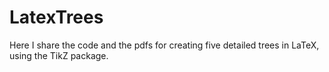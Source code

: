 # LatexTrees

Here I share the code and the pdfs for creating five detailed trees in LaTeX, using the TikZ package.

